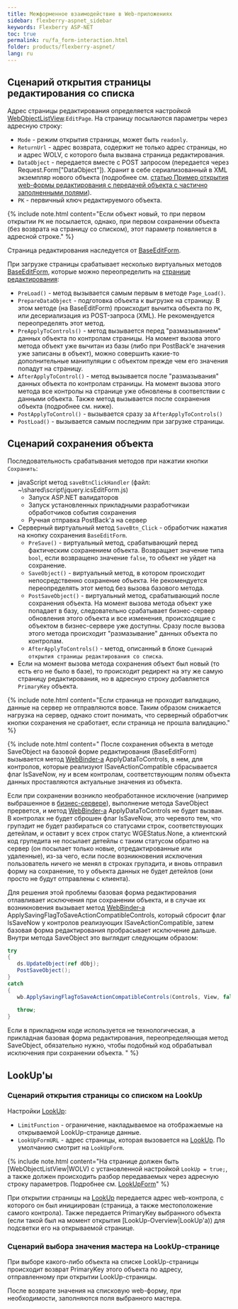 ```yaml
---
title: Межформенное взаимодействие в Web-приложениях
sidebar: flexberry-aspnet_sidebar
keywords: Flexberry ASP-NET
toc: true
permalink: ru/fa_form-interaction.html
folder: products/flexberry-aspnet/
lang: ru
---
```


## Сценарий открытия страницы редактирования со списка

Адрес страницы редактирования определяется настройкой [WebObjectListView](fa_web-object-list-view.html).`EditPage`. На страницу посылаются параметры через адресную строку:

* `Mode` - режим открытия страницы, может быть `readonly`.
* `ReturnUrl` - адрес возврата, содержит не только адрес страницы, но и адрес WOLV, с которого была вызвана страница редактирования.
* `DataObject` - передается вместе с POST запросом (передается через Request.Form["DataObject"]). Хранит в себе сериализованный в XML экземпляр нового объекта (подробнее см. [статью Пример открытия web-формы редактирования с передачей объекта с частично заполненными полями](fa_open-edit-form-web-example.html)).
* `PK` - первичный ключ редактируемого объекта.

{% include note.html content="Если объект новый, то при первом открытии `PK` не посылается, однако, при первом сохранении объекта (без возврата на страницу со списком), этот параметр появляется в адресной строке." %}

Страница редактирования наследуется от [BaseEditForm](fa_base-edit-form.html).

При загрузке страницы срабатывает несколько виртуальных методов [BaseEditForm](fa_base-edit-form.html), которые можно переопределить на [странице редактирования](fa_editform.html):

* `PreLoad()` - метод вызывается самым первым в методе `Page_Load()`.
* `PrepareDataObject` - подготовка объекта к выгрузке на страницу. В этом методе (на BaseEditForm) происходит вычитка объекта по `PK`, или десериализация из POST-запроса (XML). Не рекомендуется переопределять этот метод.
* `PreApplyToControls()` - метод вызывается перед "размазыванием" данных объекта по контролам страницы. На момент вызова этого метода объект уже вычитан из базы (либо при PostBack'e значения уже записаны в объект), можно совершить какие-то дополнительные манипуляции с объектом прежде чем его значения попадут на страницу.
* `AfterApplyToControl()` - метод вызывается после "размазывания" данных объекта по контролам страницы. На момент вызова этого метода все контролы на странице уже обновлены в соответствии с данными объекта. Также метод вызывается после сохранения объекта (подробнее см. ниже).
* `PostApplyToControl()` - вызывается сразу за `AfterApplyToControls()`
* `PostLoad()` - вызывается самым последним при загрузке страницы.

## Сценарий сохранения объекта

Последовательность срабатывания методов при нажатии кнопки `Сохранить`:

* javaScript метод `saveBtnClickHandler` (файл: ~\shared\script\jquery.icsEditForm.js)
    * Запуск ASP.NET валидаторов
    * Запуск установленных прикладными разработчикаи обработчиков события сохранения
    * Ручная отправка PostBack'а на сервер
* Серверный виртуальный метод `SaveBtn_Click` - обработчик нажатия на кнопку сохранения `BaseEditForm`.
    * `PreSave()` - виртуальный метод, срабатывающий перед фактическим сохранением объекта. Возвращает значение типа `bool`, если возвращено значение `false`, то объект не уйдет на сохранение.
    * `SaveObject()` - виртуальный метод, в котором происходит непосредственно сохранение объекта. Не рекомендуется переопределять этот метод без вызова базового метода.
    * `PostSaveObject()` - виртуальный метод, срабатывающий после сохранения объекта. На момент вызова метода объект уже попадает в базу, следовательно срабатывает бизнес-сервер обновления этого объекта и все изменения, происходящие с объектом в бизнес-сервере уже доступны. Сразу после вызова этого метода происходит "размазывание" данных объекта по контролам.
    * `AfterApplyToControls()` - метод, описанный в блоке `Сценарий открытия страницы редактирования со списка`.
* Если на момент вызова метода сохранения объект был новый (то есть его не было в базе), то происходит редирект на эту же самую страницу редактирования, но в адресную строку добавляется `PrimaryKey` объекта.

{% include note.html content="Если страница не проходит валидацию, данные на сервер не отправляются вовсе. Таким образом снижается нагрузка на сервер, однако стоит понимать, что серверный обработчик кнопки сохранения не сработает, если страница не прошла валидацию." %}

{% include note.html content="
После сохранения объекта в методе SaveObject на базовой форме редактирования (BaseEditForm) вызывается метод [WebBinder-а](fa_web-binder.html) ApplyDataToControls,
в нем, для контролов, которые реализуют ISaveActionCompatible сбрасывается флаг IsSaveNow, ну и всем контролам, соответствующим полям объекта данных проставляются актуальные значения из объекта.

Если при сохранении возникло необработанное исключение (например выбрашенное в [бизнес-сервере](fo_bs-example.html)), выполнение метода SaveObject прервется, и метод [WebBinder-а](fa_web-binder.html) ApplyDataToControls не будет вызван.  
В контролах не будет сброшен флаг IsSaveNow, это черевото тем, что групэдит не будет разбираться со статусами строк, соответствующих детейлам, и оставит у всех строк статус WGEStatus.None,
а клиентский код групедита не посылает детейлы с таким статусом обратно на сервер (он посылает только новые, отредактированные или удаленные), из-за чего, если после возникновения исключения пользователь ничего не менял в строках групэдита, и вновь отправил форму на сохранение, то у объекта данных не будет детейлов (они просто не будут отправлены с клиента).

Для решения этой проблемы базовая форма редактирования отлавливает исключения при сохранении объекта, и в случае их возникновения вызывает метод [WebBinder-а](fa_web-binder.html) ApplySavingFlagToSaveActionCompatibleControls, который сбросит флаг IsSaveNow у контролов реализующих ISaveActionCompatible, затем базовая форма редактирования пробрасывает исключение дальше.
Внутри метода SaveObject это выглядит следующим образом:

``` csharp
try
{
   ds.UpdateObject(ref dObj);
   PostSaveObject();
}
catch
{
   wb.ApplySavingFlagToSaveActionCompatibleControls(Controls, View, false);
 
   throw;
}
```

Если в прикладном коде используется не технологическая, а прикладная базовая форма редактирования, переопределяющая метод SaveObject, обязательно нужно, чтобы подобный код обрабатывал исключения при сохранении объекта.
" %}

## LookUp'ы

### Сценарий открытия страницы со списком на LookUp

Настройки [LookUp](fa_lookup-overview.html):
* `LimitFunction` - ограничение, накладываемое на отображаемые на открываемой LookUp-странице данные.
* `LookUpFormURL` - адрес страницы, которая вызовается на [LookUp](fa_lookup-overview.html). По умолчанию смотрит на `LookUpForm`.

{% include note.html content="На странице должен быть [WebObjectListView|WOLV) с установленной настройкой `LookUp = true;`, а также должен происходить разбор передаваемых через адресную строку параметров. Подробнее см. [LookUpForm](fa_lookup-form.html)" %}

При открытии страницы на [LookUp](fa_lookup-overview.html) передается адрес web-контрола, с которого он был инициирован (страница, а также местоположение самого контрола). Также передается PrimaryKey выбранного объекта (если такой был на момент открытия [LookUp-Overview|LookUp'a)) для подсветки его на открываемой странице.

### Сценарий выбора значения мастера на LookUp-странице

При выборе какого-либо объекта на списке LookUp-страницы происходит возврат PrimaryKey этого объекта по адресу, отправленному при открытии LookUp-страницы.

После возврате значения на списковую web-форму, при необходимости, заполняются поля выбранного мастера.
